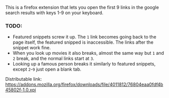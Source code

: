 This is a firefox extension that lets you open the first 9 links in the google search results with keys 1-9 on your keyboard.

### TODO:
- Featured snippets screw it up. The `1` link becomes going back to the page itself, the featured snipped is inaccessible. The links after the snippet work fine.
- When you look up movies it also breaks, almost the same way but `1` and `2` break, and the normal links start at `3`.
- Looking up a famous person breaks it similarly to featured snippets, except `2`-`9` just open a blank tab.

Distributable link: https://addons.mozilla.org/firefox/downloads/file/4011812/76804eaa0fdf4b45802f-1.0.xpi
